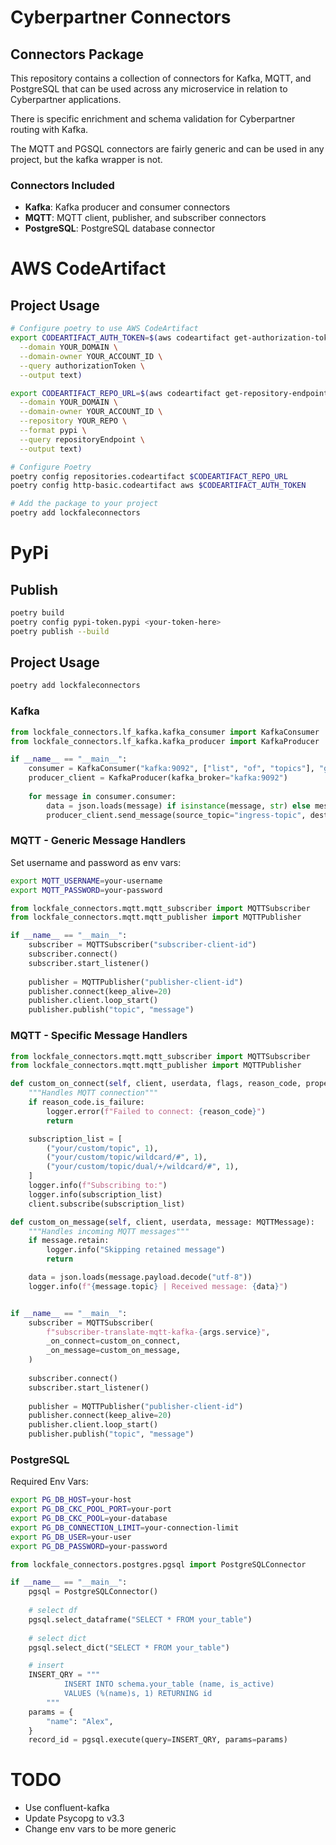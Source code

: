 # Cyberpartner Connectors

## Connectors Package

This repository contains a collection of connectors for Kafka, MQTT, and PostgreSQL that can be used across any microservice
in relation to Cyberpartner applications.

There is specific enrichment and schema validation for Cyberpartner routing with Kafka.

The MQTT and PGSQL connectors are fairly generic and can be used in any project, but the kafka wrapper is not.

### Connectors Included

- **Kafka**: Kafka producer and consumer connectors
- **MQTT**: MQTT client, publisher, and subscriber connectors
- **PostgreSQL**: PostgreSQL database connector

# AWS CodeArtifact

## Project Usage
```bash
# Configure poetry to use AWS CodeArtifact
export CODEARTIFACT_AUTH_TOKEN=$(aws codeartifact get-authorization-token \
  --domain YOUR_DOMAIN \
  --domain-owner YOUR_ACCOUNT_ID \
  --query authorizationToken \
  --output text)

export CODEARTIFACT_REPO_URL=$(aws codeartifact get-repository-endpoint \
  --domain YOUR_DOMAIN \
  --domain-owner YOUR_ACCOUNT_ID \
  --repository YOUR_REPO \
  --format pypi \
  --query repositoryEndpoint \
  --output text)

# Configure Poetry
poetry config repositories.codeartifact $CODEARTIFACT_REPO_URL
poetry config http-basic.codeartifact aws $CODEARTIFACT_AUTH_TOKEN

# Add the package to your project
poetry add lockfaleconnectors
```

# PyPi

## Publish

```bash
poetry build
poetry config pypi-token.pypi <your-token-here>
poetry publish --build
```

## Project Usage
```bash
poetry add lockfaleconnectors
```

### Kafka
```python
from lockfale_connectors.lf_kafka.kafka_consumer import KafkaConsumer
from lockfale_connectors.lf_kafka.kafka_producer import KafkaProducer

if __name__ == "__main__":
    consumer = KafkaConsumer("kafka:9092", ["list", "of", "topics"], "group-id")
    producer_client = KafkaProducer(kafka_broker="kafka:9092")
    
    for message in consumer.consumer:
        data = json.loads(message) if isinstance(message, str) else message
        producer_client.send_message(source_topic="ingress-topic", destination_topic='dead-end-topic', message=data)
```

### MQTT - Generic Message Handlers

Set username and password as env vars:
```bash
export MQTT_USERNAME=your-username
export MQTT_PASSWORD=your-password
```

```python
from lockfale_connectors.mqtt.mqtt_subscriber import MQTTSubscriber
from lockfale_connectors.mqtt.mqtt_publisher import MQTTPublisher

if __name__ == "__main__":
    subscriber = MQTTSubscriber("subscriber-client-id")
    subscriber.connect()
    subscriber.start_listener()
    
    publisher = MQTTPublisher("publisher-client-id")
    publisher.connect(keep_alive=20)
    publisher.client.loop_start()
    publisher.publish("topic", "message")
```

### MQTT - Specific Message Handlers
```python
from lockfale_connectors.mqtt.mqtt_subscriber import MQTTSubscriber
from lockfale_connectors.mqtt.mqtt_publisher import MQTTPublisher

def custom_on_connect(self, client, userdata, flags, reason_code, properties):
    """Handles MQTT connection"""
    if reason_code.is_failure:
        logger.error(f"Failed to connect: {reason_code}")
        return

    subscription_list = [
        ("your/custom/topic", 1),
        ("your/custom/topic/wildcard/#", 1),
        ("your/custom/topic/dual/+/wildcard/#", 1),
    ]
    logger.info(f"Subscribing to:")
    logger.info(subscription_list)
    client.subscribe(subscription_list)

def custom_on_message(self, client, userdata, message: MQTTMessage):
    """Handles incoming MQTT messages"""
    if message.retain:
        logger.info("Skipping retained message")
        return

    data = json.loads(message.payload.decode("utf-8"))
    logger.info(f"{message.topic} | Received message: {data}")


if __name__ == "__main__":
    subscriber = MQTTSubscriber(
        f"subscriber-translate-mqtt-kafka-{args.service}",
        _on_connect=custom_on_connect,
        _on_message=custom_on_message,
    )
    
    subscriber.connect()
    subscriber.start_listener()
    
    publisher = MQTTPublisher("publisher-client-id")
    publisher.connect(keep_alive=20)
    publisher.client.loop_start()
    publisher.publish("topic", "message")
```

### PostgreSQL

Required Env Vars:
```bash
export PG_DB_HOST=your-host
export PG_DB_CKC_POOL_PORT=your-port
export PG_DB_CKC_POOL=your-database
export PG_DB_CONNECTION_LIMIT=your-connection-limit
export PG_DB_USER=your-user
export PG_DB_PASSWORD=your-password
```

```python
from lockfale_connectors.postgres.pgsql import PostgreSQLConnector

if __name__ == "__main__":
    pgsql = PostgreSQLConnector()
    
    # select df
    pgsql.select_dataframe("SELECT * FROM your_table")
    
    # select dict
    pgsql.select_dict("SELECT * FROM your_table")

    # insert
    INSERT_QRY = """
            INSERT INTO schema.your_table (name, is_active) 
            VALUES (%(name)s, 1) RETURNING id
        """
    params = {
        "name": "Alex",
    }
    record_id = pgsql.execute(query=INSERT_QRY, params=params)
```

# TODO
 - Use confluent-kafka
 - Update Psycopg to v3.3
 - Change env vars to be more generic